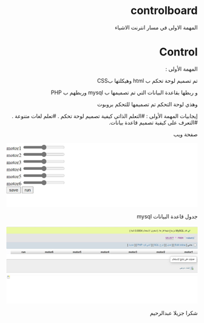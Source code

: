 # controlboard
المهمة الاولى في مسار انترنت الاشياء 

# Control 

المهمة  الأولى :
<html dir="rtl">
  
  تم تصميم لوحة تحكم ب html  وهيكلتها بCSS  

و ربطها بقاعدة البيانات التي تم تصميمها ب  mysql   وربطهم ب PHP 

وهذي لوحة التحكم تم تصميمها للتحكم بروبوت 

إيجابيات المهمة الأولى :
#التعلم الذاتي كيفية تصميم لوحة تحكم .
#تعلم لغات متنوعة .
#التعرف على كيفية تصميم قاعدة بيانات.

صفحة ويب

![alt text](https://github.com/abdulrheem-alj/controlboard/blob/main/imeag/control.JPG)

جدول قاعدة البيانات
mysql

![alt text](https://github.com/abdulrheem-alj/controlboard/blob/main/imeag/mysql.JPG) 

شكرا جزيلا
عبدالرحيم
